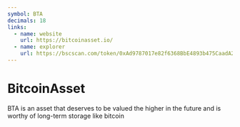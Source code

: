 ```yaml
---
symbol: BTA
decimals: 18
links:
  - name: website
    url: https://bitcoinasset.io/
  - name: explorer
    url: https://bscscan.com/token/0xAd9787017e82f6368BbE4893b475CaadA2258564
---
```


# BitcoinAsset

BTA is an asset that deserves to be valued the higher in the future and is worthy of long-term storage like bitcoin
